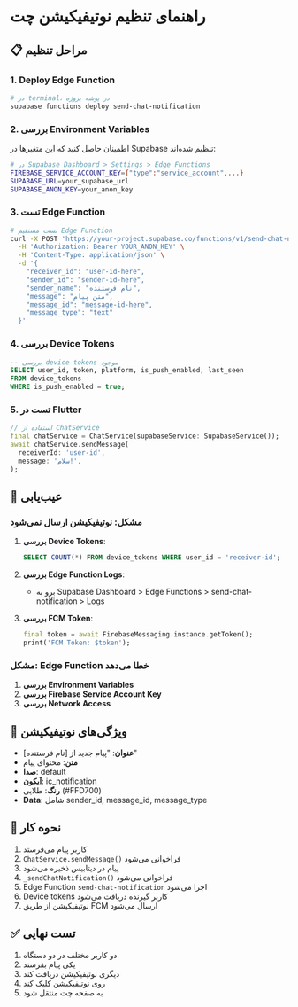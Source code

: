 # راهنمای تنظیم نوتیفیکیشن چت

## 📋 مراحل تنظیم

### 1. Deploy Edge Function

```bash
# در terminal، در پوشه پروژه
supabase functions deploy send-chat-notification
```

### 2. بررسی Environment Variables

اطمینان حاصل کنید که این متغیرها در Supabase تنظیم شده‌اند:

```bash
# در Supabase Dashboard > Settings > Edge Functions
FIREBASE_SERVICE_ACCOUNT_KEY={"type":"service_account",...}
SUPABASE_URL=your_supabase_url
SUPABASE_ANON_KEY=your_anon_key
```

### 3. تست Edge Function

```bash
# تست مستقیم Edge Function
curl -X POST 'https://your-project.supabase.co/functions/v1/send-chat-notification' \
  -H 'Authorization: Bearer YOUR_ANON_KEY' \
  -H 'Content-Type: application/json' \
  -d '{
    "receiver_id": "user-id-here",
    "sender_id": "sender-id-here", 
    "sender_name": "نام فرستنده",
    "message": "متن پیام",
    "message_id": "message-id-here",
    "message_type": "text"
  }'
```

### 4. بررسی Device Tokens

```sql
-- بررسی device tokens موجود
SELECT user_id, token, platform, is_push_enabled, last_seen 
FROM device_tokens 
WHERE is_push_enabled = true;
```

### 5. تست در Flutter

```dart
// استفاده از ChatService
final chatService = ChatService(supabaseService: SupabaseService());
await chatService.sendMessage(
  receiverId: 'user-id',
  message: 'سلام!',
);
```

## 🔧 عیب‌یابی

### مشکل: نوتیفیکیشن ارسال نمی‌شود

1. **بررسی Device Tokens**:
   ```sql
   SELECT COUNT(*) FROM device_tokens WHERE user_id = 'receiver-id';
   ```

2. **بررسی Edge Function Logs**:
   - برو به Supabase Dashboard > Edge Functions > send-chat-notification > Logs

3. **بررسی FCM Token**:
   ```dart
   final token = await FirebaseMessaging.instance.getToken();
   print('FCM Token: $token');
   ```

### مشکل: Edge Function خطا می‌دهد

1. **بررسی Environment Variables**
2. **بررسی Firebase Service Account Key**
3. **بررسی Network Access**

## 📱 ویژگی‌های نوتیفیکیشن

- **عنوان**: "پیام جدید از [نام فرستنده]"
- **متن**: محتوای پیام
- **صدا**: default
- **آیکون**: ic_notification
- **رنگ**: طلایی (#FFD700)
- **Data**: شامل sender_id, message_id, message_type

## 🎯 نحوه کار

1. کاربر پیام می‌فرستد
2. `ChatService.sendMessage()` فراخوانی می‌شود
3. پیام در دیتابیس ذخیره می‌شود
4. `_sendChatNotification()` فراخوانی می‌شود
5. Edge Function `send-chat-notification` اجرا می‌شود
6. Device tokens کاربر گیرنده دریافت می‌شود
7. نوتیفیکیشن از طریق FCM ارسال می‌شود

## ✅ تست نهایی

1. دو کاربر مختلف در دو دستگاه
2. یکی پیام بفرستد
3. دیگری نوتیفیکیشن دریافت کند
4. روی نوتیفیکیشن کلیک کند
5. به صفحه چت منتقل شود
